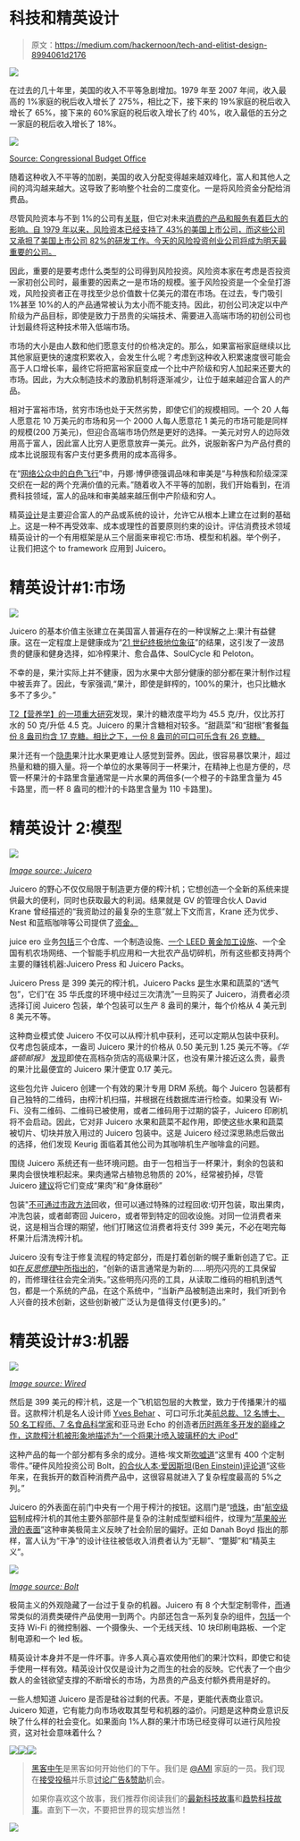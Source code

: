 # 科技和精英设计

> 原文：<https://medium.com/hackernoon/tech-and-elitist-design-8994061d2176>

![](img/2ca99dea514ad73d5ed0273c82fe8fa1.png)

在过去的几十年里，美国的收入不平等急剧增加。1979 年至 2007 年间，收入最高的 1%家庭的税后收入增长了 275%，相比之下，接下来的 19%家庭的税后收入增长了 65%，接下来的 60%家庭的税后收入增长了约 40%，收入最低的五分之一家庭的税后收入增长了 18%。

![](img/122eca2187ad528e8c2d43a482e62194.png)

[Source: Congressional Budget Office](https://www.cbo.gov/publication/42729)

随着这种收入不平等的加剧，美国的收入分配变得越来越双峰化，富人和其他人之间的鸿沟越来越大。这导致了影响整个社会的二度变化。一是将风险资金分配给消费品。

尽管风险资本与不到 1%的公司有[关联](https://hbr.org/2013/05/six-myths-about-venture-capitalists)，但它对未来[消费的产品和服务有着巨大的影响。自 1979 年以来，风险资本已经支持了 43%的美国上市公司，而这些公司又承担了美国上市公司 82%的研发工作。今天的风险投资创业公司将成为明天最重要的公司。](https://hackernoon.com/tagged/future)

因此，重要的是要考虑什么类型的公司得到风险投资。风险资本家在考虑是否投资一家初创公司时，最重要的因素之一是市场的规模。鉴于风险投资是一个全垒打游戏，风险投资者正在寻找至少总价值数十亿美元的潜在市场。在过去，专门吸引 1%甚至 10%的人的产品通常被认为太小而不能支持。因此，初创公司决定以中产阶级为产品目标，即使是致力于昂贵的尖端技术、需要进入高端市场的初创公司也计划最终将这种技术带入低端市场。

市场的大小是由人数和他们愿意支付的价格决定的。那么，如果富裕家庭继续以比其他家庭更快的速度积累收入，会发生什么呢？考虑到这种收入积累速度很可能会高于人口增长率，最终它将把富裕家庭变成一个比中产阶级和穷人加起来还要大的市场。因此，为大众制造技术的激励机制将逐渐减少，让位于越来越迎合富人的产品。

相对于富裕市场，贫穷市场也处于天然劣势，即使它们的规模相同。一个 20 人每人愿意花 10 万美元的市场和另一个 2000 人每人愿意花 1 美元的市场可能是同样的规模(200 万美元)，但迎合高端市场仍然是更好的选择。一美元对穷人的边际效用高于富人，因此富人比穷人更愿意放弃一美元。此外，说服新客户为产品付费的成本比说服现有客户支付更多费用的成本高得多。

在“[网络公众中的白色飞行](http://www.danah.org/papers/2009/WhiteFlightDraft3.pdf)”中，丹娜·博伊德强调品味和审美是“与种族和阶级深深交织在一起的两个充满价值的元素。”随着收入不平等的加剧，我们开始看到，在消费科技领域，富人的品味和审美越来越压倒中产阶级和穷人。

精英[设计](https://hackernoon.com/tagged/design)是主要迎合富人的产品或系统的设计，允许它从根本上建立在过剩的基础上。这是一种不再受效率、成本或理性的首要原则约束的设计。评估消费技术领域精英设计的一个有用框架是从三个层面来审视它:市场、模型和机器。举个例子，让我们把这个 to framework 应用到 Juicero。

# 精英设计#1:市场

![](img/e8116f71d6030ae809a0612b040d5678.png)

Juicero 的基本价值主张建立在美国富人普遍存在的一种误解之上:果汁有益健康。这在一定程度上是健康成为“[21 世纪终极地位象征](https://qz.com/965505/juicero-turns-out-to-be-pointless-so-is-juice-itself.)”的结果，这引发了一波昂贵的健康和健身选择，如冷榨果汁、愈合晶体、SoulCycle 和 Peloton。

不幸的是，果汁实际上并不健康，因为水果中大部分健康的部分都在果汁制作过程中被丢弃了。因此，专家强调,“果汁，即使是鲜榨的，100%的果汁，也只比糖水多不了多少。”

[T2【营养学】的一项重大研究](http://www.nutritionjrnl.com/article/S0899-9007(14)00192-0/fulltext)发现，果汁的糖浓度平均为 45.5 克/升，仅比苏打水的 50 克/升低 4.5 克。Juicero 的果汁含糖相对较多。“甜蔬菜”和“甜根”套餐[每份 8 盎司均含 17 克糖。相比之下，一份 8 盎司的可口可乐含有 26 克糖。](http://www.motherjones.com/tom-philpott/2016/04/juicero-start-up-silicon-valley-expensive-juice-fiber-sugar)

果汁还有一个[隐患](https://www.washingtonpost.com/posteverything/wp/2017/04/26/people-think-juice-is-good-for-them-theyre-wrong/)果汁比水果更难让人感觉到营养。因此，很容易暴饮果汁，超过热量和糖的摄入量。将一个单位的水果等同于一杯果汁，在精神上也是方便的，尽管一杯果汁的卡路里含量通常是一片水果的两倍多(一个橙子的卡路里含量为 45 卡路里，而一杯 8 盎司的橙汁的卡路里含量为 110 卡路里)。

# 精英设计 2:模型

![](img/edfc11ec71fef7f9e1639bbe27b7388d.png)

[*Image source: Juicero*](http://www.prnewswire.com/news-releases/juicero-resets-price-18-months-ahead-of-schedule-making-it-easier-than-ever-to-get-cold-pressed-juice-at-home-300391677.html)

Juicero 的野心不仅仅局限于制造更方便的榨汁机；它想创造一个全新的系统来提供最大的便利，同时也获取最大的利润。结果就是 GV 的管理合伙人 David Krane 曾经描述的“我资助过的最复杂的生意”就上下文而言，Krane 还为优步、Nest 和蓝瓶咖啡等公司提供了[资金。](https://www.gv.com/team/david-krane)

juice ero 业务[包括](http://www.businessinsider.com/juicer-juicer-product-review-2016-4)三个仓库、一个制造设施、[一个 LEED 黄金加工设施](/@iamdougevans/journey-to-juicero-ea57953e8084)、一个全国有机农场网络、一个智能手机应用和一大批农产品切碎机，所有这些都支持两个主要的赚钱机器:Juicero Press 和 Juicero Packs。

Juicero Press 是 399 美元的榨汁机，Juicero Packs [是](/@iamdougevans/journey-to-juicero-ea57953e8084)生水果和蔬菜的“透气包”，它们“在 35 华氏度的环境中经过三次清洗”一旦购买了 Juicero，消费者必须选择订阅 Juicero 包装，单个包装可以生产 8 盎司的果汁，每个价格从 4 美元到 8 美元不等。

这种商业模式使 Juicero 不仅可以从榨汁机中获利，还可以定期从包装中获利。仅考虑包装成本，一盎司 Juicero 果汁的价格从 0.50 美元到 1.25 美元不等。*《华盛顿邮报》* [发现](https://www.washingtonpost.com/news/wonk/wp/2016/04/01/this-juice-is-bananas)即使在高档杂货店的高级果汁区，也没有果汁接近这么贵，最贵的果汁比最便宜的 Juicero 果汁便宜 0.17 美元。

这些包允许 Juicero 创建一个有效的果汁专用 DRM 系统。每个 Juicero 包装都有自己独特的二维码，由榨汁机扫描，并根据在线数据库进行检查。如果没有 Wi-Fi、没有二维码、二维码已被使用，或者二维码用于过期的袋子，Juicero 印刷机将不会启动。因此，它对非 Juicero 水果和蔬菜不起作用，即使这些水果和蔬菜被切片、切块并放入用过的 Juicero 包装中。这是 Juicero 经过深思熟虑后做出的选择，他们发现 Keurig 面临着其他公司为其咖啡机生产咖啡盒的问题。

围绕 Juicero 系统还有一些环境问题。由于一包相当于一杯果汁，剩余的包装和果肉会很快堆积起来。果肉通常占植物总物质的 20%，经常被扔掉，尽管 Juicero [建议](https://www.juicero.com/blog/health-fitness/pulp-fiction)将它们变成“果肉”和“身体磨砂”

包装"[不可通过市政方法](https://www.juicero.com/sustainability)回收，但可以通过特殊的过程回收:切开包装，取出果肉，冲洗包装，或者邮寄回 Juicero，或者带到特定的回收设施。对同一位消费者来说，这是相当合理的期望，他们打赌这位消费者将支付 399 美元，不必在喝完每杯果汁后清洗榨汁机。

Juicero 没有专注于修复流程的特定部分，而是打着创新的幌子重新创造了它。正如[在*反思修理*中所指出的](https://sjackson.infosci.cornell.edu/RethinkingRepairPROOFS(reduced)Aug2013.pdf)，“创新的语言通常是为新的……明亮闪亮的工具保留的，而修理往往会完全消失。”这些明亮闪亮的工具，从读取二维码的相机到透气包，都是一个系统的产品，在这个系统中，“当新产品被制造出来时，我们听到令人兴奋的技术创新，这些创新被广泛认为是值得支付(更多)的。”

# 精英设计#3:机器

![](img/ab006b60ca8baf0edc78ddfe83d29e6e.png)

[*Image source: Wired*](https://www.wired.com/2016/05/juicero-yves-bhar/)

然后是 399 美元的榨汁机，这是一个飞机铝包层的大教堂，致力于传播果汁的福音。这款榨汁机是名人设计师 [Yves Behar](https://www.dezeen.com/2016/06/01/juicero-machine-yves-behar-nespresso-style-countertop-cold-press-juicer/) 、可口可乐北美[前总裁](http://www.businessinsider.com/juicero-names-jeff-dunn-ceo-replacing-doug-evans-2016-10)[、12 名博士、50 名工程师、7 名食品科学家](http://www.vogue.com/article/juicero-cold-pressed-juice-home-juicer-no-mess)和亚马逊 Echo 的创造者[历时两年多开发的巅峰之作，这款榨汁机被](https://www.recode.net/2016/4/14/11586128/juicero-malachy-moynihan-built-amazon-echo)[形象地描述为“一个将果汁喷入玻璃杯的大 iPod”](https://www.vice.com/en_us/article/silicon-valley-is-wetting-itself-over-a-700-juicing-machine)

这种产品的每一个部分都有多余的成分。道格·埃文斯[吹嘘道](https://www.recode.net/2016/9/12/12893026/doug-evans-juicero-too-embarrassed-to-ask-podcast-transcript)“这里有 400 个定制零件。”硬件风险投资公司 Bolt，[的合伙人本·爱因斯坦(Ben Einstein)评论道](https://blog.bolt.io/heres-why-juicero-s-press-is-so-expensive-6add74594e50)“这些年来，在我拆开的数百种消费产品中，这很容易就进入了复杂程度最高的 5%之列。”

Juicero 的外表面在前门中央有一个用于榨汁的按钮。这扇门是“[喷珠](https://www.juicero.com/the-press)，由“[航空级铝](https://www.juicero.com/the-press)制成榨汁机的其他主要外部部件是复杂的注射成型塑料组件，纹理为[“苹果般光滑的表面](https://blog.bolt.io/heres-why-juicero-s-press-is-so-expensive-6add74594e50)”这种审美极简主义反映了社会阶层的偏好。正如 Danah Boyd 指出的那样，富人认为“干净”的设计往往被低收入消费者认为“无聊”、“蹩脚”和“精英主义”。

![](img/5baa77e4262611aa854c4027c26533ce.png)

[*Image source: Bolt*](https://blog.bolt.io/heres-why-juicero-s-press-is-so-expensive-6add74594e50)

极简主义的外观隐藏了一台过于复杂的机器。Juicero 有 8 个大型定制零件，[而](https://blog.bolt.io/heres-why-juicero-s-press-is-so-expensive-6add74594e50)通常类似的消费类硬件产品使用一到两个。内部还包含一系列复杂的组件，[包括](https://blog.bolt.io/heres-why-juicero-s-press-is-so-expensive-6add74594e50)一个支持 Wi-Fi 的微控制器、一个摄像头、一个无线天线、10 块印刷电路板、一个定制电源和一个 led 板。

精英设计本身并不是一件坏事。许多人真心喜欢使用他们的果汁饮料，即使它和徒手使用一样有效。精英设计仅仅是设计为之而生的社会的反映。它代表了一个由少数人的金钱欲望支撑的不断增长的市场，为昂贵的产品支付额外费用是好的。

一些人想知道 Juicero 是否是硅谷过剩的代表。不是，更能代表商业意识。Juicero 知道，它有能力向市场收取其型号和机器的溢价。问题是这种商业意识反映了什么样的社会变化。如果面向 1%人群的果汁市场已经变得可以进行风险投资，这对社会意味着什么？

[![](img/50ef4044ecd4e250b5d50f368b775d38.png)](http://bit.ly/HackernoonFB)[![](img/979d9a46439d5aebbdcdca574e21dc81.png)](https://goo.gl/k7XYbx)[![](img/2930ba6bd2c12218fdbbf7e02c8746ff.png)](https://goo.gl/4ofytp)

> [黑客中午](http://bit.ly/Hackernoon)是黑客如何开始他们的下午。我们是 [@AMI](http://bit.ly/atAMIatAMI) 家庭的一员。我们现在[接受投稿](http://bit.ly/hackernoonsubmission)并乐意[讨论广告&赞助](mailto:partners@amipublications.com)机会。
> 
> 如果你喜欢这个故事，我们推荐你阅读我们的[最新科技故事](http://bit.ly/hackernoonlatestt)和[趋势科技故事](https://hackernoon.com/trending)。直到下一次，不要把世界的现实想当然！

![](img/be0ca55ba73a573dce11effb2ee80d56.png)